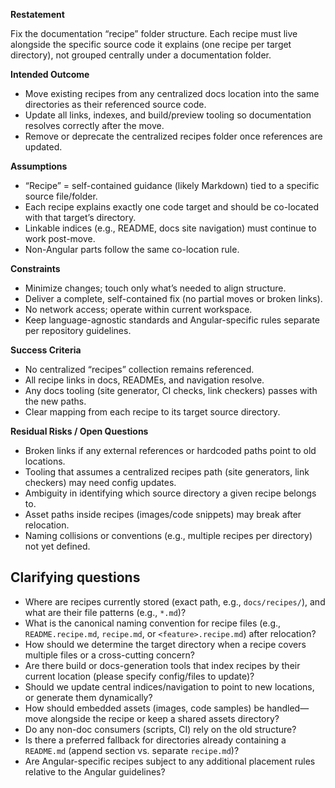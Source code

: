 **Restatement**

Fix the documentation “recipe” folder structure. Each recipe must live alongside the specific source code it explains (one recipe per target directory), not grouped centrally under a documentation folder.

**Intended Outcome**

- Move existing recipes from any centralized docs location into the same directories as their referenced source code.
- Update all links, indexes, and build/preview tooling so documentation resolves correctly after the move.
- Remove or deprecate the centralized recipes folder once references are updated.

**Assumptions**

- “Recipe” = self-contained guidance (likely Markdown) tied to a specific source file/folder.
- Each recipe explains exactly one code target and should be co-located with that target’s directory.
- Linkable indices (e.g., README, docs site navigation) must continue to work post-move.
- Non-Angular parts follow the same co-location rule.

**Constraints**

- Minimize changes; touch only what’s needed to align structure.
- Deliver a complete, self-contained fix (no partial moves or broken links).
- No network access; operate within current workspace.
- Keep language-agnostic standards and Angular-specific rules separate per repository guidelines.

**Success Criteria**

- No centralized “recipes” collection remains referenced.
- All recipe links in docs, READMEs, and navigation resolve.
- Any docs tooling (site generator, CI checks, link checkers) passes with the new paths.
- Clear mapping from each recipe to its target source directory.

**Residual Risks / Open Questions**

- Broken links if any external references or hardcoded paths point to old locations.
- Tooling that assumes a centralized recipes path (site generators, link checkers) may need config updates.
- Ambiguity in identifying which source directory a given recipe belongs to.
- Asset paths inside recipes (images/code snippets) may break after relocation.
- Naming collisions or conventions (e.g., multiple recipes per directory) not yet defined.

## Clarifying questions

- Where are recipes currently stored (exact path, e.g., `docs/recipes/`), and what are their file patterns (e.g., `*.md`)?
- What is the canonical naming convention for recipe files (e.g., `README.recipe.md`, `recipe.md`, or `<feature>.recipe.md`) after relocation?
- How should we determine the target directory when a recipe covers multiple files or a cross-cutting concern?
- Are there build or docs-generation tools that index recipes by their current location (please specify config/files to update)?
- Should we update central indices/navigation to point to new locations, or generate them dynamically?
- How should embedded assets (images, code samples) be handled—move alongside the recipe or keep a shared assets directory?
- Do any non-doc consumers (scripts, CI) rely on the old structure?
- Is there a preferred fallback for directories already containing a `README.md` (append section vs. separate `recipe.md`)?
- Are Angular-specific recipes subject to any additional placement rules relative to the Angular guidelines?